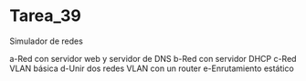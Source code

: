 # Tarea_39

Simulador de redes

a-Red con servidor web y servidor de DNS
b-Red con servidor DHCP
c-Red VLAN básica
d-Unir dos redes VLAN con un router
e-Enrutamiento estático
